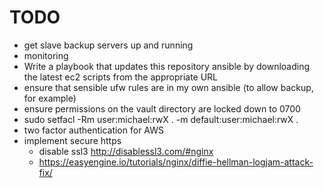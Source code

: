 # TODO

* get slave backup servers up and running
* monitoring
* Write a playbook that updates this repository ansible by downloading the latest ec2 scripts from the appropriate URL
* ensure that sensible ufw rules are in my own ansible (to allow backup, for example)
* ensure permissions on the vault directory are locked down to 0700
* sudo setfacl -Rm user:michael:rwX . -m default:user:michael:rwX .
* two factor authentication for AWS
* implement secure https
  * disable ssl3 http://disablessl3.com/#nginx
  * https://easyengine.io/tutorials/nginx/diffie-hellman-logjam-attack-fix/
